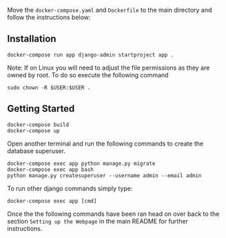 Move the `docker-compose.yaml` and `Dockerfile` to the main directory and follow the instructions below:
## Installation
```
docker-compose run app django-admin startproject app .
```
Note: If on Linux you will need to adjust the file permissions as they are owned by root. To do so execute the following command
```
sudo chown -R $USER:$USER .
```

## Getting Started
```
docker-compose build
docker-compose up
```
Open another terminal and run the following commands to create the database superuser.
```
docker-compose exec app python manage.py migrate
docker-compose exec app bash
python manage.py createsuperuser --username admin --email admin
```
To run other django commands simply type:
```
docker-compose exec app [cmd]
```

Once the the following commands have been ran head on over back to the section `Setting up the Webpage` in the main README for further instructions.
